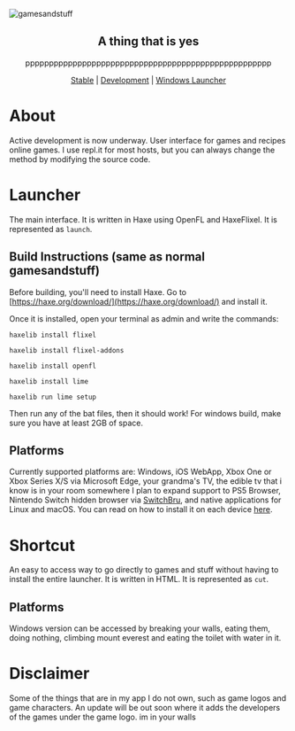 ![gamesandstuff](https://user-images.githubusercontent.com/68365423/199411065-61e6c76c-72c0-46f3-9e8d-195eb69f58f5.png)
<div align="center">

## A thing that is yes

pppppppppppppppppppppppppppppppppppppppppppppppppppp

[Stable](https://gamesandstuff.letsgoaway.repl.co) | [Development](https://gamesandstuffdevver.letsgoaway.repl.co) | [Windows Launcher](https://gamesandstuffdl--letsgoaway.repl.co)
</div>

# About
Active development is now underway. User interface for games and recipes online games. I use repl.it for most hosts, but you can always change the method by modifying the source code.
# Launcher
The main interface. It is written in Haxe using OpenFL and HaxeFlixel.
It is represented as `launch`.
## Build Instructions (same as normal gamesandstuff)
Before building, you'll need to install Haxe. Go to [https://haxe.org/download/](https://haxe.org/download/) and install it.

Once it is installed, open your terminal as admin and write the commands:
```
haxelib install flixel

haxelib install flixel-addons

haxelib install openfl

haxelib install lime

haxelib run lime setup
```

Then run any of the bat files, then it should work!
For windows build, make sure you have at least 2GB of space.
## Platforms
Currently supported platforms are:
Windows, iOS WebApp, Xbox One or Xbox Series X/S via Microsoft Edge, your grandma's TV, the edible tv that i know is in your room somewhere
I plan to expand support to PS5 Browser, Nintendo Switch hidden browser via [SwitchBru](https://switchbru.com/dns), and native applications for Linux and macOS.
You can read on how to install it on each device [here](https://github.com/ethpsa09/gamesandstuff/wiki/Installation).
# Shortcut
An easy to access way to go directly to games and stuff without having to install the entire launcher. It is written in HTML.
It is represented as `cut`.
## Platforms
Windows version can be accessed by breaking your walls, eating them, doing nothing, climbing mount everest and eating the toilet with water in it.
# Disclaimer
Some of the things that are in my app I do not own, such as game logos and game characters.
An update will be out soon where it adds the developers of the games under the game logo.
im in your walls
